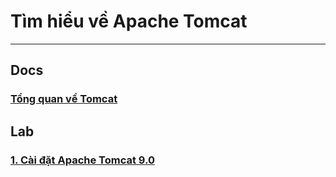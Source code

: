 # Tìm hiểu về Apache Tomcat
---
## Docs
### [Tổng quan về Tomcat](https://github.com/lacoski/apache-tomcat/blob/master/docs/Tomcat.docx)

## Lab
### [1. Cài đặt Apache Tomcat 9.0](docs/tomcat-install.md)
